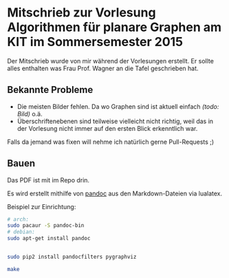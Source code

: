 # Mitschrieb zur Vorlesung Algorithmen für planare Graphen am KIT im Sommersemester 2015

Der Mitschrieb wurde von mir während der Vorlesungen erstellt. Er sollte alles enthalten was Frau Prof. Wagner an die Tafel geschrieben hat.

## Bekannte Probleme

* Die meisten Bilder fehlen. Da wo Graphen sind ist aktuell einfach *(todo: Bild)* o.ä.
* Überschriftenebenen sind teilweise vielleicht nicht richtig, weil das in der Vorlesung nicht immer auf den ersten Blick erkenntlich war.

Falls da jemand was fixen will nehme ich natürlich gerne Pull-Requests ;)

## Bauen

Das PDF ist mit im Repo drin.

Es wird erstellt mithilfe von [pandoc](pandoc.org/README.html) aus den Markdown-Dateien via lualatex.

Beispiel zur Einrichtung:

```bash
# arch:
sudo pacaur -S pandoc-bin
# debian:
sudo apt-get install pandoc


sudo pip2 install pandocfilters pygraphviz

make
```
